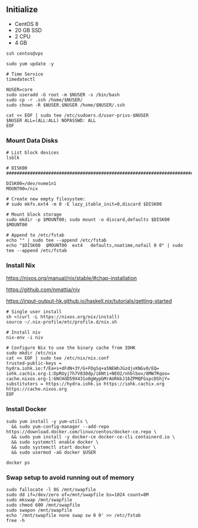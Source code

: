 
## Initialize

* CentOS 8
* 20 GB SSD
* 2 CPU
* 4 GB

```
ssh centos@vps

sudo yum update -y

# Time Service
timedatectl

NUSER=core
sudo useradd -G root -m $NUSER -s /bin/bash
sudo cp -r .ssh /home/$NUSER/
sudo chown -R $NUSER.$NUSER /home/$NUSER/.ssh

cat << EOF | sudo tee /etc/sudoers.d/user-privs-$NUSER
$NUSER ALL=(ALL:ALL) NOPASSWD: ALL
EOF
```

### Mount Data Disks

```
# List block devices
lsblk

# DISK00 ########################################################################

DISK00=/dev/nvme1n1
MOUNT00=/nix

# Create new empty filesystem:
# sudo mkfs.ext4 -m 0 -E lazy_itable_init=0,discard $DISK00

# Mount block storage
sudo mkdir -p $MOUNT00; sudo mount -o discard,defaults $DISK00 $MOUNT00

# Append to /etc/fstab
echo "" | sudo tee --append /etc/fstab
echo "$DISK00  $MOUNT00  ext4   defaults,noatime,nofail 0 0" | sudo tee --append /etc/fstab
```

### Install Nix

https://nixos.org/manual/nix/stable/#chap-installation

https://github.com/nmattia/niv

https://input-output-hk.github.io/haskell.nix/tutorials/getting-started

```
# Single user install
sh <(curl -L https://nixos.org/nix/install)
source ~/.nix-profile/etc/profile.d/nix.sh

# Install niv
nix-env -i niv

# Configure Nix to use the binary cache from IOHK
sudo mkdir /etc/nix
cat << EOF | sudo tee /etc/nix/nix.conf
trusted-public-keys = hydra.iohk.io:f/Ea+s+dFdN+3Y/G+FDgSq+a5NEWhJGzdjvKNGv0/EQ= iohk.cachix.org-1:DpRUyj7h7V830dp/i6Nti+NEO2/nhblbov/8MW7Rqoo= cache.nixos.org-1:6NCHdD59X431o0gWypbMrAURkbJ16ZPMQFGspcDShjY=
substituters = https://hydra.iohk.io https://iohk.cachix.org https://cache.nixos.org
EOF
```

### Install Docker

```
sudo yum install -y yum-utils \
  && sudo yum-config-manager --add-repo https://download.docker.com/linux/centos/docker-ce.repo \
  && sudo yum install -y docker-ce docker-ce-cli containerd.io \
  && sudo systemctl enable docker \
  && sudo systemctl start docker \
  && sudo usermod -aG docker $USER

docker ps
```

### Swap setup to avoid running out of memory

```
sudo fallocate -l 8G /mnt/swapfile
sudo dd if=/dev/zero of=/mnt/swapfile bs=1024 count=8M
sudo mkswap /mnt/swapfile
sudo chmod 600 /mnt/swapfile
sudo swapon /mnt/swapfile
echo '/mnt/swapfile none swap sw 0 0' >> /etc/fstab
free -h
```
